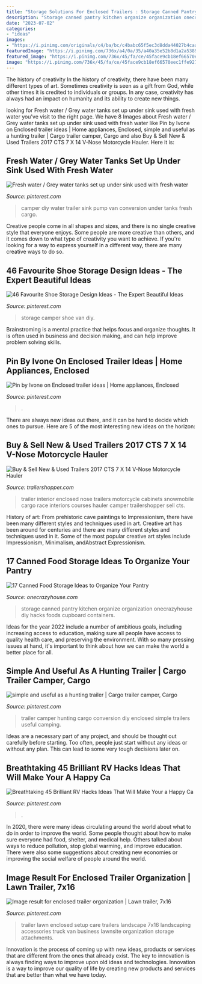 ```yaml
---
title: "Storage Solutions For Enclosed Trailers : Storage Canned Pantry Kitchen Organize Organization Onecrazyhouse Diy Hacks Foods Cupboard Containers"
description: "Storage canned pantry kitchen organize organization onecrazyhouse diy hacks foods cupboard containers"
date: "2023-07-02"
categories:
- "ideas"
images:
- "https://i.pinimg.com/originals/c4/ba/bc/c4babc65f5ec3d8dda44027b4caaa8c8.jpg"
featuredImage: "https://i.pinimg.com/736x/a4/0a/35/a40a35e52b8d1a2a5389bfdb48c9436d.jpg"
featured_image: "https://i.pinimg.com/736x/45/fa/ce/45face9cb18ef66570eec1ffe92733c4.jpg"
image: "https://i.pinimg.com/736x/45/fa/ce/45face9cb18ef66570eec1ffe92733c4.jpg"
---
```



The history of creativity
In the history of creativity, there have been many different types of art. Sometimes creativity is seen as a gift from God, while other times it is credited to individuals or groups. In any case, creativity has always had an impact on humanity and its ability to create new things.

	

		
looking for Fresh water / Grey water tanks set up under sink used with fresh water you've visit to the right page. We have 8 Images about Fresh water / Grey water tanks set up under sink used with fresh water like Pin by Ivone on Enclosed trailer ideas | Home appliances, Enclosed, simple and useful as a hunting trailer | Cargo trailer camper, Cargo and also Buy &amp; Sell New &amp; Used Trailers 2017 CTS 7 X 14 V-Nose Motorcycle Hauler. Here it is:
		
    
## Fresh Water / Grey Water Tanks Set Up Under Sink Used With Fresh Water

<img loading=lazy src="https://i.pinimg.com/736x/12/8b/dc/128bdc41b40826343c8292977c940292--diy-camper-camper-van.jpg" onerror="this.onerror=null;this.src='https://tse1.mm.bing.net/th?id=OIP.uIDPb1RnoTyzl_WLPDPLXAHaJ4&amp;pid=15.1';" alt="Fresh water / Grey water tanks set up under sink used with fresh water">

_Source: pinterest.com_

>camper diy water trailer sink pump van conversion under tanks fresh cargo. 

	

Creative people come in all shapes and sizes, and there is no single creative style that everyone enjoys. Some people are more creative than others, and it comes down to what type of creativity you want to achieve. If you're looking for a way to express yourself in a different way, there are many creative ways to do so.

    
## 46 Favourite Shoe Storage Design Ideas - The Expert Beautiful Ideas

<img loading=lazy src="https://i.pinimg.com/736x/a4/0a/35/a40a35e52b8d1a2a5389bfdb48c9436d.jpg" onerror="this.onerror=null;this.src='https://tse1.mm.bing.net/th?id=OIP.MFAL5OFnJPnraMRfJRLvdQHaLF&amp;pid=15.1';" alt="46 Favourite Shoe Storage Design Ideas - The Expert Beautiful Ideas">

_Source: pinterest.com_

>storage camper shoe van diy. 

	

Brainstroming is a mental practice that helps focus and organize thoughts. It is often used in business and decision making, and can help improve problem solving skills.

    
## Pin By Ivone On Enclosed Trailer Ideas | Home Appliances, Enclosed

<img loading=lazy src="https://i.pinimg.com/originals/c4/ba/bc/c4babc65f5ec3d8dda44027b4caaa8c8.jpg" onerror="this.onerror=null;this.src='https://tse2.mm.bing.net/th?id=OIP.yoNpUx_4wp9qm8GUeHLs2wHaJ4&amp;pid=15.1';" alt="Pin by Ivone on Enclosed trailer ideas | Home appliances, Enclosed">

_Source: pinterest.com_

>. 

	

There are always new ideas out there, and it can be hard to decide which ones to pursue. Here are 5 of the most interesting new ideas on the horizon: 

    
## Buy &amp; Sell New &amp; Used Trailers 2017 CTS 7 X 14 V-Nose Motorcycle Hauler

<img loading=lazy src="http://www.trailershopper.com/files/35196.jpg" onerror="this.onerror=null;this.src='https://tse1.mm.bing.net/th?id=OIP.Ba0V_UCIZGjYVz0igbSuJAHaE8&amp;pid=15.1';" alt="Buy &amp; Sell New &amp; Used Trailers 2017 CTS 7 X 14 V-Nose Motorcycle Hauler">

_Source: trailershopper.com_

>trailer interior enclosed nose trailers motorcycle cabinets snowmobile cargo race interiors courses hauler camper trailershopper sell cts. 

	

History of art: From prehistoric cave paintings to Impressionism, there have been many different styles and techniques used in art.
Creative art has been around for centuries and there are many different styles and techniques used in it. Some of the most popular creative art styles include Impressionism, Minimalism, andAbstract Expressionism.

    
## 17 Canned Food Storage Ideas To Organize Your Pantry

<img loading=lazy src="https://cdn.onecrazyhouse.com/wp-content/uploads/2016/06/17-Brilliant-Canned-Food-Storage-Ideas-for-Your-Kitchen-and-Pantry.jpg" onerror="this.onerror=null;this.src='https://tse4.mm.bing.net/th?id=OIP._JGJVQM4qdXbkkvcHt9KmwHaHa&amp;pid=15.1';" alt="17 Canned Food Storage Ideas to Organize Your Pantry">

_Source: onecrazyhouse.com_

>storage canned pantry kitchen organize organization onecrazyhouse diy hacks foods cupboard containers. 

	

Ideas for the year 2022 include a number of ambitious goals, including increasing access to education, making sure all people have access to quality health care, and preserving the environment. With so many pressing issues at hand, it's important to think about how we can make the world a better place for all.

    
## Simple And Useful As A Hunting Trailer | Cargo Trailer Camper, Cargo

<img loading=lazy src="https://i.pinimg.com/736x/97/33/0d/97330de83d7cfad5e460a38725d6f630--cargo-trailer-conversion-cargo-trailer-camper.jpg" onerror="this.onerror=null;this.src='https://tse4.mm.bing.net/th?id=OIP.axzbHokzJzPSoj78A-HvqQAAAA&amp;pid=15.1';" alt="simple and useful as a hunting trailer | Cargo trailer camper, Cargo">

_Source: pinterest.com_

>trailer camper hunting cargo conversion diy enclosed simple trailers useful camping. 

	

Ideas are a necessary part of any project, and should be thought out carefully before starting. Too often, people just start without any ideas or without any plan. This can lead to some very tough decisions later on.

    
## Breathtaking 45 Brilliant RV Hacks Ideas That Will Make Your A Happy Ca

<img loading=lazy src="https://i.pinimg.com/736x/ca/63/95/ca6395a862f39226101b800275a27b12.jpg" onerror="this.onerror=null;this.src='https://tse2.mm.bing.net/th?id=OIP.TOBpya9dg5SUcXG5EFQBpgHaNJ&amp;pid=15.1';" alt="Breathtaking 45 Brilliant RV Hacks Ideas That Will Make Your a Happy Ca">

_Source: pinterest.com_

>. 

	

In 2020, there were many ideas circulating around the world about what to do in order to improve the world. Some people thought about how to make sure everyone had food, shelter, and medical help. Others talked about ways to reduce pollution, stop global warming, and improve education. There were also some suggestions about creating new economies or improving the social welfare of people around the world.

    
## Image Result For Enclosed Trailer Organization | Lawn Trailer, 7x16

<img loading=lazy src="https://i.pinimg.com/736x/45/fa/ce/45face9cb18ef66570eec1ffe92733c4.jpg" onerror="this.onerror=null;this.src='https://tse3.mm.bing.net/th?id=OIP.WS6ceGXfMardrd6I3anK5AHaFj&amp;pid=15.1';" alt="Image result for enclosed trailer organization | Lawn trailer, 7x16">

_Source: pinterest.com_

>trailer lawn enclosed setup care trailers landscape 7x16 landscaping accessories truck van business lawnsite organization storage attachments. 

	

Innovation is the process of coming up with new ideas, products or services that are different from the ones that already exist. The key to innovation is always finding ways to improve upon old ideas and technologies. Innovation is a way to improve our quality of life by creating new products and services that are better than what we have today.

